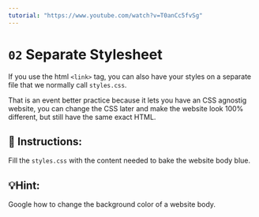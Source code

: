 ```yaml
---
tutorial: "https://www.youtube.com/watch?v=T0anCc5fvSg"
---
```


# `02` Separate Stylesheet

If you use the html `<link>` tag, you can also have your styles on a separate file that we normally call `styles.css`.

That is an event better practice because it lets you have an CSS agnostig website, you can change the CSS later and make the website look 100% different, but still have the same exact HTML.

## 📝 Instructions:

Fill the `styles.css` with the content needed to bake the website body blue.

## 💡Hint:

Google how to change the background color of a website body.
